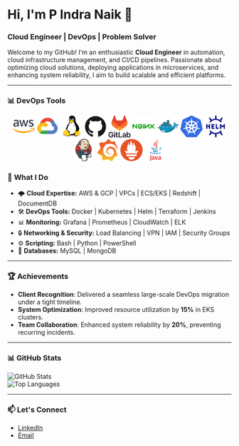 # Hi, I'm P Indra Naik 👋
### Cloud Engineer | DevOps | Problem Solver

Welcome to my GitHub! I'm an enthusiastic **Cloud Engineer** in automation, cloud infrastructure management, and CI/CD pipelines. Passionate about optimizing cloud solutions, deploying applications in microservices, and enhancing system reliability, I aim to build scalable and efficient platforms.

---


### 📊 **DevOps Tools**

<div align="center">
  <img src="./images/amazonwebservices-original-wordmark.svg" height="50" alt="AWS" />
  <img src="./images/googlecloud-original.svg" height="50" alt="GCP>
  <img src="./images/jira-original.svg" height="50" alt="Jira" />
  <img src="./images/linux-original.svg" height="50" alt="Linux" />
  <img src="./images/github-original.svg" height="50" alt="GitHub" />
  <img src="./images/gitlab-original-wordmark.svg" height="50" alt="GitLab" />
  <img src="./images/nginx-original.svg" height="50" alt="Nginx" />
  <img src="./images/docker-original.svg" height="50" alt="Docker" />
  <img src="./images/kubernetes-original.svg" height="50" alt="Kubernetes" />
  <img src="./images/helm-original.svg" height="50" alt="Helm" />
  <img src="./images/jenkins-original.svg" height="50" alt="Jenkins" />
  <img src="./images/grafana-original.svg" height="50" alt="Grafana" />
  <img src="./images/prometheus-original.svg" height="50" alt="Prometheus" />
  <img src="./images/java-original-wordmark.svg" height="50" alt="Java" />
  

</div>


### 🚀 **What I Do**
- 🌩️ **Cloud Expertise:** AWS & GCP | VPCs | ECS/EKS | Redshift | DocumentDB 
- 🛠️ **DevOps Tools:** Docker | Kubernetes | Helm | Terraform | Jenkins
- 📊 **Monitoring:** Grafana | Prometheus | CloudWatch | ELK
- 🔒 **Networking & Security:** Load Balancing | VPN | IAM | Security Groups
- ⚙️ **Scripting:** Bash | Python | PowerShell
- 💾 **Databases:** MySQL | MongoDB

---

### 🏆 **Achievements**
- **Client Recognition**: Delivered a seamless large-scale DevOps migration under a tight timeline.  
- **System Optimization**: Improved resource utilization by **15%** in EKS clusters.  
- **Team Collaboration**: Enhanced system reliability by **20%**, preventing recurring incidents.

---

### 📊 **GitHub Stats**
![GitHub Stats](https://github-readme-stats.vercel.app/api?username=IndraNaik&show_icons=true&theme=radical)  
![Top Languages](https://github-readme-stats.vercel.app/api/top-langs/?username=IndraNaik&layout=compact&theme=radical)

---

### 📫 **Let's Connect**
- [LinkedIn](https://www.linkedin.com/in/pathlavath-indra-naik-a450a0188/)
- [Email](mailto:indraanaik@gmail.com)
